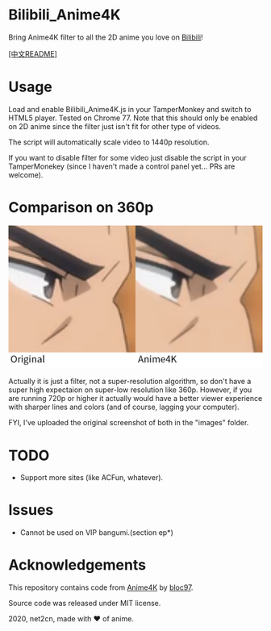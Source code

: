 # Bilibili_Anime4K
Bring Anime4K filter to all the 2D anime you love on [Bilibili](https://www.bilibili.com/)!

[[中文README]](README_zh.md)

# Usage
Load and enable Bilibili_Anime4K.js in your TamperMonkey and switch to HTML5 player. Tested on Chrome 77. Note that this should only be enabled on 2D anime since the filter just isn't fit for other type of videos.

The script will automatically scale video to 1440p resolution.

If you want to disable filter for some video just disable the script in your TamperMonekey (since I haven't made a control panel yet... PRs are welcome).

# Comparison on 360p
![Comparison](images/Comparison.png?raw=true)

Actually it is just a filter, not a super-resolution algorithm, so don't have a super high expectaion on super-low resolution like 360p. However, if you are running 720p or higher it actually would have a better viewer experience with sharper lines and colors (and of course, lagging your computer).

FYI, I've uploaded the original screenshot of both in the "images" folder.

# TODO
- Support more sites (like ACFun, whatever).

# Issues
- Cannot be used on VIP bangumi.(section ep*)

# Acknowledgements
This repository contains code from [Anime4K](https://github.com/bloc97/Anime4K) by [bloc97](https://github.com/bloc97).

Source code was released under MIT license.

2020, net2cn, made with ♥ of anime.
